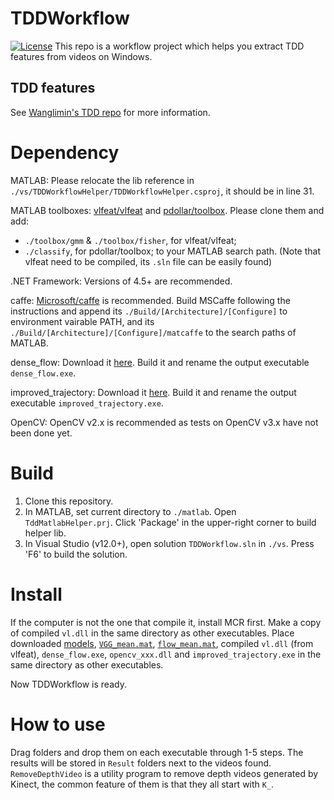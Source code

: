 # TDDWorkflow
[![License](https://img.shields.io/badge/license-BSD-blue.svg)](LICENSE)
This repo is a workflow project which helps you extract TDD features from videos on Windows.

## TDD features
See [Wanglimin's TDD repo](https://github.com/wanglimin/TDD) for more information.

# Dependency
MATLAB: Please relocate the lib reference in `./vs/TDDWorkflowHelper/TDDWorkflowHelper.csproj`, it should be in line 31.

MATLAB toolboxes: [vlfeat/vlfeat](https://github.com/vlfeat/vlfeat) and [pdollar/toolbox](https://github.com/pdollar/toolbox). Please clone them and add:
  * `./toolbox/gmm` & `./toolbox/fisher`, for vlfeat/vlfeat;
  * `./classify`, for pdollar/toolbox;
to your MATLAB search path. (Note that vlfeat need to be compiled, its `.sln` file can be easily found)

.NET Framework: Versions of 4.5+ are recommended.

caffe: [Microsoft/caffe](https://github.com/microsoft/caffe) is recommended. Build MSCaffe following the instructions and append its `./Build/[Architecture]/[Configure]` to environment vairable PATH, and its `./Build/[Architecture]/[Configure]/matcaffe` to the search paths of MATLAB.

dense_flow: Download it [here](https://github.com/wanglimin/dense_flow). Build it and rename the output executable `dense_flow.exe`.

improved_trajectory: Download it [here](https://github.com/wanglimin/improved_trajectory). Build it and rename the output executable `improved_trajectory.exe`.

OpenCV: OpenCV v2.x is recommended as tests on OpenCV v3.x have not been done yet.  

# Build
1. Clone this repository.
2. In MATLAB, set current directory to `./matlab`. Open `TddMatlabHelper.prj`. Click 'Package' in the upper-right corner to build helper lib.
3. In Visual Studio (v12.0+), open solution `TDDWorkflow.sln` in `./vs`. Press 'F6' to build the solution.

# Install
If the computer is not the one that compile it, install MCR first.
Make a copy of compiled `vl.dll` in the same directory as other executables.
Place downloaded [models](https://github.com/wanglimin/TDD#tdd-demo-code), [`VGG_mean.mat`](https://github.com/wanglimin/TDD/blob/cudnn2.0/VGG_mean.mat), [`flow_mean.mat`](https://github.com/wanglimin/TDD/blob/cudnn2.0/flow_mean.mat), compiled `vl.dll` (from vlfeat), `dense_flow.exe`, `opencv_xxx.dll` and `improved_trajectory.exe` in the same directory as other executables.

Now TDDWorkflow is ready.

# How to use
Drag folders and drop them on each executable through 1-5 steps. The results will be stored in `Result` folders next to the videos found.
`RemoveDepthVideo` is a utility program to remove depth videos generated by Kinect, the common feature of them is that they all start with `K_`.
